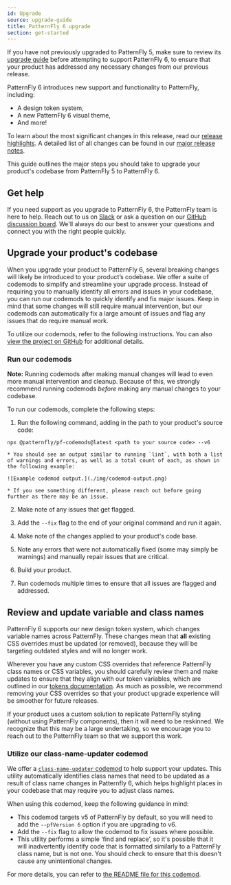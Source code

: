 ```yaml
---
id: Upgrade
source: upgrade-guide
title: PatternFly 6 upgrade
section: get-started
---
```


If you have not previously upgraded to PatternFly 5, make sure to review its [upgrade guide](https://www.patternfly.org/get-started/upgrade) before attempting to support PatternFly 6, to ensure that your product has addressed any necessary changes from our previous release.

PatternFly 6 introduces new support and functionality to PatternFly, including: 

- A design token system,
- A new PatternFly 6 visual theme,
- And more!

To learn about the most significant changes in this release, read our [release highlights](/get-started/release-highlights). A detailed list of all changes can be found in our [major release notes](/get-started/upgrade/release-notes). 

This guide outlines the major steps you should take to upgrade your product's codebase from PatternFly 5 to PatternFly 6. 

## Get help 

If you need support as you upgrade to PatternFly 6, the PatternFly team is here to help. Reach out to us on [Slack](https://join.slack.com/t/patternfly/shared_invite/zt-1npmqswgk-bF2R1E2rglV8jz5DNTezMQ) or ask a question on our [GitHub discussion board](https://github.com/orgs/patternfly/discussions). We'll always do our best to answer your questions and connect you with the right people quickly. 

## Upgrade your product's codebase

When you upgrade your product to PatternFly 6, several breaking changes will likely be introduced to your product’s codebase. We offer a suite of codemods to simplify and streamline your upgrade process. Instead of requiring you to manually identify all errors and issues in your codebase, you can run our codemods to quickly identify and fix major issues. Keep in mind that some changes will still require manual intervention, but our codemods can automatically fix a large amount of issues and flag any issues that do require manual work.

To utilize our codemods, refer to the following instructions. You can also [view the project on GitHub](https://github.com/patternfly/pf-codemods/) for additional details.

###  Run our codemods

**Note:** Running codemods after making manual changes will lead to even more manual intervention and cleanup. Because of this, we strongly recommend running codemods _before_ making any manual changes to your codebase.

To run our codemods, complete the following steps:

1. Run the following command, adding in the path to your product's source code: 

  `npx @patternfly/pf-codemods@latest <path to your source code> --v6`

    * You should see an output similar to running `lint`, with both a list of warnings and errors, as well as a total count of each, as shown in the following example:
    
    ![Example codemod output.](./img/codemod-output.png)

    * If you see something different, please reach out before going further as there may be an issue.

2. Make note of any issues that get flagged.

3. Add the `--fix` flag to the end of your original command and run it again. 

4. Make note of the changes applied to your product's code base.

5. Note any errors that were not automatically fixed (some may simply be warnings) and manually repair issues that are critical.

6. Build your product.

7. Run codemods multiple times to ensure that all issues are flagged and addressed.

## Review and update variable and class names

PatternFly 6 supports our new design token system, which changes variable names across PatternFly. These changes mean that **all** existing CSS overrides must be updated (or removed), because they will be targeting outdated styles and will no longer work. 

Wherever you have any custom CSS overrides that reference PatternFly class names or CSS variables, you should carefully review them and make updates to ensure that they align with our token variables, which are outlined in our [tokens documentation](/tokens/all-patternfly-tokens). As much as possible, we recommend removing your CSS overrides so that your product upgrade experience will be smoother for future releases.

If your product uses a custom solution to replicate PatternFly styling (without using PatternFly components), then it will need to be reskinned. We recognize that this may be a large undertaking, so we encourage you to reach out to the PatternFly team so that we support this work.

### Utilize our class-name-updater codemod
We offer a [`class-name-updater` codemod](https://github.com/patternfly/pf-codemods/tree/main/packages/class-name-updater) to help support your updates. This utility automatically identifies class names that need to be updated as a result of class name changes in Patternfly 6, which helps highlight places in your codebase that may require you to adjust class names. 

When using this codemod, keep the following guidance in mind: 
- This codemod targets v5 of PatternFly by default, so you will need to add the `--pfVersion 6` option if you are upgrading to v6.
- Add the `--fix` flag to allow the codemod to fix issues where possible.
- This utility performs a simple ‘find and replace’, so it's possible that it will inadvertently identify code that is formatted similarly to a PatternFly class name, but is not one. You should check to ensure that this doesn't cause any unintentional changes.

For more details, you can refer to [the README file for this codemod](https://github.com/patternfly/pf-codemods/tree/main/packages/class-name-updater).